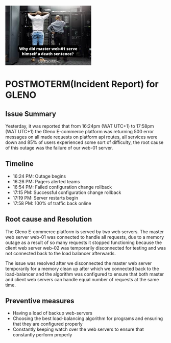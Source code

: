 ![funnyimage](image.png)

# **POSTMOTERM(Incident Report) for GLENO**

## **Issue Summary**

Yesterday, it was reported that from 16:24pm (WAT UTC+1) to 17:58pm (WAT UTC+1) the Gleno E-commerce platform was returning 500 error messages on all made requests on platform api routes, all services were down and 85% of users experienced some sort of difficulty, the root cause of this outage was the failure of our web-01 server.

## **Timeline**

- 16:24 PM: Outage begins
- 16:26 PM: Pagers alerted teams
- 16:54 PM: Failed configuration change rollback
- 17:15 PM: Successful configuration change rollback
- 17:19 PM: Server restarts begin
- 17:58 PM: 100% of traffic back online

## **Root cause and Resolution**

The Gleno E-commerce platform is served by two web servers. The master web server web-01 was connected to handle all requests, due to a memory outage as a result of so many requests it stopped functioning because the client web server web-02 was temporarily disconnected for testing and was not connected back to the load balancer afterwards.

The issue was resolved after we disconnected the master web server temporarily for a memory clean up after which we connected back to the load-balancer and the algorithm was configured to ensure that both master and client web servers can handle equal number of requests at the same time.

## **Preventive measures**

- Having a load of backup web-servers
- Choosing the best load-balancing algorithm for programs and ensuring that they are configured properly
- Constantly keeping watch over the web servers to ensure that constantly perform properly

